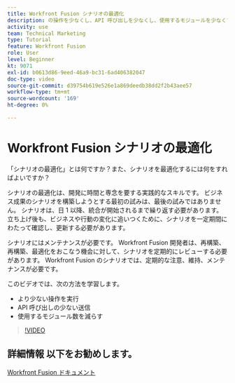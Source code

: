 ```yaml
---
title: Workfront Fusion シナリオの最適化
description: の操作を少なくし、API 呼び出しを少なくし、使用するモジュールを少なくする方法を説明します。 [!DNL Adobe Workfront Fusion].
activity: use
team: Technical Marketing
type: Tutorial
feature: Workfront Fusion
role: User
level: Beginner
kt: 9071
exl-id: b0613d86-9eed-46a9-bc31-6ad406382047
doc-type: video
source-git-commit: d39754b619e526e1a869deedb38dd2f2b43aee57
workflow-type: tm+mt
source-wordcount: '169'
ht-degree: 0%

---
```


# Workfront Fusion シナリオの最適化

「シナリオの最適化」とは何ですか？また、シナリオを最適化するには何をすればよいですか？

シナリオの最適化は、開発に時間と専念を要する実践的なスキルです。 ビジネス成果のシナリオを構築しようとする最初の試みは、最後の試みではありません。 シナリオは、日 1 以降、統合が開始されるまで繰り返す必要があります。 立ち上げ後も、ビジネスや行動の変化に追いつくために、シナリオを一定期間にわたって確認し、更新する必要があります。

シナリオにはメンテナンスが必要です。 Workfront Fusion 開発者は、再構築、再構築、最適化をおこなう機会に対して、シナリオを定期的にレビューする必要があります。 Workfront Fusion のシナリオでは、定期的な注意、維持、メンテナンスが必要です。

このビデオでは、次の方法を学習します。

* より少ない操作を実行
* API 呼び出しの少ない送信
* 使用するモジュール数を減らす

>[!VIDEO](https://video.tv.adobe.com/v/335313/?quality=12)

## 詳細情報 以下をお勧めします。

[Workfront Fusion ドキュメント](https://experienceleague.adobe.com/docs/workfront/using/adobe-workfront-fusion/workfront-fusion-2.html?lang=en)
